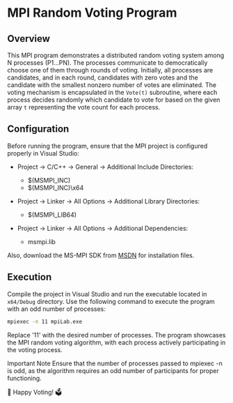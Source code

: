 # MPI Random Voting Program

## Overview
This MPI program demonstrates a distributed random voting system among N processes (P1...PN). The processes communicate to democratically choose one of them through rounds of voting. Initially, all processes are candidates, and in each round, candidates with zero votes and the candidate with the smallest nonzero number of votes are eliminated. The voting mechanism is encapsulated in the `Vote(t)` subroutine, where each process decides randomly which candidate to vote for based on the given array `t` representing the vote count for each process.

## Configuration
Before running the program, ensure that the MPI project is configured properly in Visual Studio:

- Project -> C/C++ -> General -> Additional Include Directories:
  - $(MSMPI_INC)
  - $(MSMPI_INC)\x64

- Project -> Linker -> All Options -> Additional Library Directories:
  - $(MSMPI_LIB64)

- Project -> Linker -> All Options -> Additional Dependencies:
  - msmpi.lib

Also, download the MS-MPI SDK from [MSDN](https://msdn.microsoft.com/en-us/library/bb524831.aspx) for installation files.

## Execution
Compile the project in Visual Studio and run the executable located in `x64/Debug` directory. Use the following command to execute the program with an odd number of processes:

```bash
mpiexec -n 11 mpiLab.exe
```

Replace '11' with the desired number of processes. The program showcases the MPI random voting algorithm, with each process actively participating in the voting process.

Important Note
Ensure that the number of processes passed to mpiexec -n is odd, as the algorithm requires an odd number of participants for proper functioning.

🚀 Happy Voting! 🗳️
